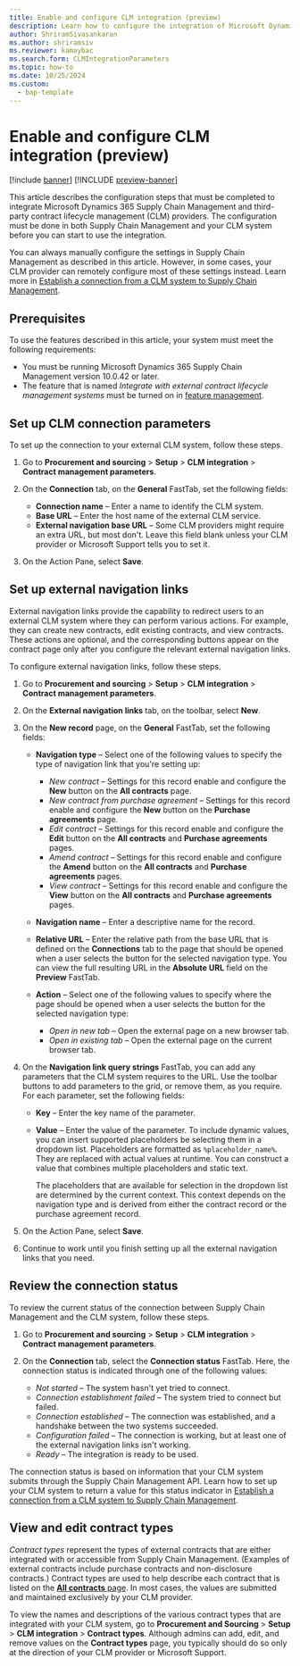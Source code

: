 ```yaml
---
title: Enable and configure CLM integration (preview)
description: Learn how to configure the integration of Microsoft Dynamics 365 Supply Chain Management and third-party contract lifecycle management (CLM) providers.
author: ShriramSivasankaran
ms.author: shriramsiv
ms.reviewer: kamaybac
ms.search.form: CLMIntegrationParameters
ms.topic: how-to
ms.date: 10/25/2024
ms.custom: 
  - bap-template
---
```


# Enable and configure CLM integration (preview)

[!include [banner](../../../includes/banner.md)]
[!INCLUDE [preview-banner](~/../shared-content/shared/preview-includes/preview-banner.md)]
<!-- KFM: Preview until 10.0.43 GA -->

This article describes the configuration steps that must be completed to integrate Microsoft Dynamics 365 Supply Chain Management and third-party contract lifecycle management (CLM) providers. The configuration must be done in both Supply Chain Management and your CLM system before you can start to use the integration.

You can always manually configure the settings in Supply Chain Management as described in this article. However, in some cases, your CLM provider can remotely configure most of these settings instead. Learn more in [Establish a connection from a CLM system to Supply Chain Management](clm-establish-connection.md).

## Prerequisites

To use the features described in this article, your system must meet the following requirements:

- You must be running Microsoft Dynamics 365 Supply Chain Management version 10.0.42 or later.
- The feature that is named *Integrate with external contract lifecycle management systems* must be turned on in [feature management](../../../../fin-ops-core/fin-ops/get-started/feature-management/feature-management-overview.md).

## Set up CLM connection parameters

To set up the connection to your external CLM system, follow these steps.

1. Go to **Procurement and sourcing** \> **Setup** \> **CLM integration** \> **Contract management parameters**.
1. On the **Connection** tab, on the **General** FastTab, set the following fields:

    - **Connection name** – Enter a name to identify the CLM system.
    - **Base URL** – Enter the host name of the external CLM service.
    - **External navigation base URL** – Some CLM providers might require an extra URL, but most don't. Leave this field blank unless your CLM provider or Microsoft Support tells you to set it.

1. On the Action Pane, select **Save**.

## Set up external navigation links

External navigation links provide the capability to redirect users to an external CLM system where they can perform various actions. For example, they can create new contracts, edit existing contracts, and view contracts. These actions are optional, and the corresponding buttons appear on the contract page only after you configure the relevant external navigation links.

To configure external navigation links, follow these steps.

1. Go to **Procurement and sourcing** \> **Setup** \> **CLM integration** \> **Contract management parameters**.
1. On the **External navigation links** tab, on the toolbar, select **New**.
1. On the **New record** page, on the **General** FastTab, set the following fields:

    - **Navigation type** – Select one of the following values to specify the type of navigation link that you're setting up:

        - *New contract* – Settings for this record enable and configure the **New** button on the **All contracts** page.
        - *New contract from purchase agreement* – Settings for this record enable and configure the **New** button on the **Purchase agreements** page.
        - *Edit contract* – Settings for this record enable and configure the **Edit** button on the **All contracts** and **Purchase agreements** pages.
        - *Amend contract* – Settings for this record enable and configure the **Amend** button on the **All contracts** and **Purchase agreements** pages.
        - *View contract* – Settings for this record enable and configure the **View** button on the **All contracts** and **Purchase agreements** pages.

    - **Navigation name** – Enter a descriptive name for the record.
    - **Relative URL** – Enter the relative path from the base URL that is defined on the **Connections** tab to the page that should be opened when a user selects the button for the selected navigation type. You can view the full resulting URL in the **Absolute URL** field on the **Preview** FastTab.
    - **Action** – Select one of the following values to specify where the page should be opened when a user selects the button for the selected navigation type:

        - *Open in new tab* – Open the external page on a new browser tab.
        - *Open in existing tab* – Open the external page on the current browser tab.

1. On the **Navigation link query strings** FastTab, you can add any parameters that the CLM system requires to the URL. Use the toolbar buttons to add parameters to the grid, or remove them, as you require. For each parameter, set the following fields:

    - **Key** – Enter the key name of the parameter.
    - **Value** – Enter the value of the parameter. To include dynamic values, you can insert supported placeholders be selecting them in a dropdown list. Placeholders are formatted as `%placeholder_name%`. They are replaced with actual values at runtime. You can construct a value that combines multiple placeholders and static text.

        The placeholders that are available for selection in the dropdown list are determined by the current context. This context depends on the navigation type and is derived from either the contract record or the purchase agreement record.

1. On the Action Pane, select **Save**.
1. Continue to work until you finish setting up all the external navigation links that you need.

## Review the connection status

To review the current status of the connection between Supply Chain Management and the CLM system, follow these steps.

1. Go to **Procurement and sourcing** \> **Setup** \> **CLM integration** \> **Contract management parameters**.
1. On the **Connection** tab, select the **Connection status** FastTab. Here, the connection status is indicated through one of the following values:

    - *Not started* – The system hasn't yet tried to connect.
    - *Connection establishment failed* – The system tried to connect but failed.
    - *Connection established* – The connection was established, and a handshake between the two systems succeeded.
    - *Configuration failed* – The connection is working, but at least one of the external navigation links isn't working.
    - *Ready* – The integration is ready to be used.

The connection status is based on information that your CLM system submits through the Supply Chain Management API. Learn how to set up your CLM system to return a value for this status indicator in [Establish a connection from a CLM system to Supply Chain Management](clm-establish-connection.md).

## View and edit contract types

*Contract types* represent the types of external contracts that are either integrated with or accessible from Supply Chain Management. (Examples of external contracts include purchase contracts and non-disclosure contracts.) Contract types are used to help describe each contract that is listed on the [**All contracts** page](../clm-use.md). In most cases, the values are submitted and maintained exclusively by your CLM provider.

To view the names and descriptions of the various contract types that are integrated with your CLM system, go to **Procurement and Sourcing** \> **Setup** \> **CLM integration** \> **Contract types**. Although admins can add, edit, and remove values on the **Contract types** page, you typically should do so only at the direction of your CLM provider or Microsoft Support.
